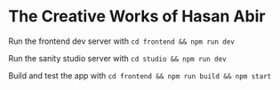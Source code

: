 # The Creative Works of Hasan Abir

Run the frontend dev server with
`cd frontend && npm run dev`

Run the sanity studio server with
`cd studio && npm run dev`

Build and test the app with
`cd frontend && npm run build && npm start`
